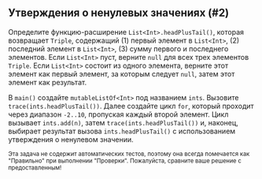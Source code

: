 ## Утверждения о ненулевых значениях (#2)

Определите функцию-расширение `List<Int>.headPlusTail()`, которая возвращает `Triple`,
содержащий (1) первый элемент в `List<Int>`, (2) последний элемент в
`List<Int>`, (3) сумму первого и последнего элементов. Если `List<Int>` пуст, верните `null` для всех трех элементов `Triple`. Если `List<Int>` состоит из одного элемента, верните этот элемент как первый элемент, за которым следует `null`, затем этот элемент как результат.

В `main()` создайте `mutableListOf<Int>` под названием `ints`. Вызовите
`trace(ints.headPlusTail())`. Далее создайте цикл `for`, который проходит через
диапазон `-2..10`, пропуская каждый второй элемент. Цикл вызывает `ints.add(n)`,
затем `trace(ints.headPlusTail())` и, наконец, выбирает результат вызова
`ints.headPlusTail()` с использованием утверждения о ненулевом значении.

<sub> Эта задача не содержит автоматических тестов,
поэтому она всегда помечается как "Правильно" при выполнении "Проверки".
Пожалуйста, сравните ваше решение с предоставленным! </sub>